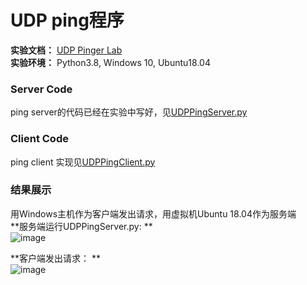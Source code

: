 # UDP ping程序
**实验文档：** [UDP	Pinger	Lab](https://gaia.cs.umass.edu/kurose_ross/programming/Python_code_only/UDP_Pinger_programming_lab_only.pdf)  
**实验环境：** Python3.8, Windows 10, Ubuntu18.04

### Server Code
ping server的代码已经在实验中写好，见[UDPPingServer.py](https://github.com/YangLi0306/Computer-Networking-A-Top-Down-Approach/blob/main/Chapter_2_Application%20Layer/UDP%20Ping%E7%A8%8B%E5%BA%8F/UDPPingerServer.py)  

### Client Code  
ping client 实现见[UDPPingClient.py]()

### 结果展示
用Windows主机作为客户端发出请求，用虚拟机Ubuntu 18.04作为服务端  
**服务端运行UDPPingServer.py: **  
![image](https://user-images.githubusercontent.com/58134113/208837876-76acbcc2-4754-4579-a1de-3ff55d78bce6.png)

**客户端发出请求：  **  
![image](https://user-images.githubusercontent.com/58134113/208837950-c5bc7ce0-8d83-46e2-aabc-682b10c3797c.png)

